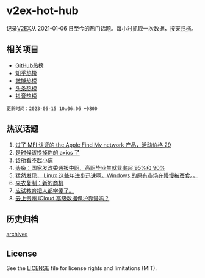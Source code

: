 # v2ex-hot-hub

 记录[V2EX](https://www.v2ex.com/)从 2021-01-06 日至今的热门话题。每小时抓取一次数据，按天[归档](archives)。
 
 ## 相关项目

- [GitHub热榜](https://github.com/it985/github-hot-hub)
- [知乎热榜](https://github.com/it985/zhihu-hot-hub)
- [微博热榜](https://github.com/it985/weibo-hot-hub)
- [头条热榜](https://github.com/it985/toutiao-hot-hub)
- [抖音热榜](https://github.com/it985/douyin-hot-hub)


 `更新时间：2023-06-15 10:06:06 +0800`

## 热议话题

1. [过了 MFI 认证的 the Apple Find My network 产品，活动价格 29](https://www.v2ex.com/t/948578)
1. [是时候该换掉你的 axios 了](https://www.v2ex.com/t/948621)
1. [诊所看不起小病](https://www.v2ex.com/t/948567)
1. [头条：国家发改委通报中职、高职毕业生就业率超 95%和 90%](https://www.v2ex.com/t/948697)
1. [猛然发现， Linux 这些年进步迅速啊。Windows 的原有市场在慢慢被蚕食。。](https://www.v2ex.com/t/948683)
1. [来衣复制：新的商机](https://www.v2ex.com/t/948651)
1. [应试教育把人都学傻了。](https://www.v2ex.com/t/948819)
1. [云上贵州 iCloud 高级数据保护靠谱吗？](https://www.v2ex.com/t/948629)

## 历史归档

[archives](archives)

## License

See the [LICENSE](LICENSE) file for license rights and limitations (MIT).
